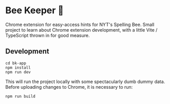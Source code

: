 # Bee Keeper 🐝

Chrome extension for easy-access hints for NYT's Spelling Bee. Small project to learn about Chrome extension development, with a little Vite / TypeScript thrown in for good measure.

## Development

```
cd bk-app
npm install
npm run dev
```

This will run the project locally with some spectacularly dumb dummy data. Before uploading changes to Chrome, it is necessary to run:

```
npm run build
```